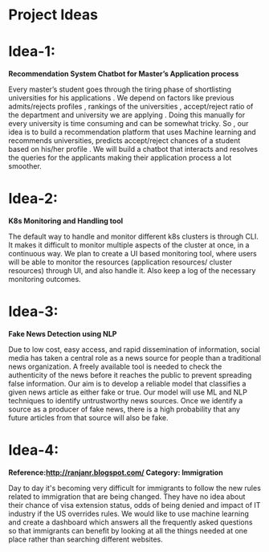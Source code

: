 # Project Ideas



# Idea-1:
**Recommendation System Chatbot for Master’s Application process**

Every master’s student goes through the tiring  phase of shortlisting universities for his applications . We depend on factors like previous admits/rejects profiles , rankings of the universities ,  accept/reject ratio of the department and university we are applying . Doing this manually for every university is time consuming and can be somewhat tricky. 
So , our idea is to build a recommendation platform that uses Machine learning and recommends universities, predicts accept/reject chances of a student based on his/her profile . We will build a chatbot that interacts and resolves the queries for the applicants making their application process a lot smoother.

# Idea-2:
**K8s Monitoring and Handling tool**

The default way to handle and monitor different k8s clusters is through CLI. It makes it difficult to monitor multiple aspects of the cluster at once, in a continuous way.
We plan to create a UI based monitoring tool, where users will be able to monitor the resources (application resources/ cluster resources) through UI, and also handle it. Also keep a log of the necessary monitoring outcomes.


# Idea-3:
**Fake News Detection using NLP**

Due to low cost, easy access, and rapid dissemination of information, social media has taken a central role as a news source for people than a traditional news organization. A freely available tool is needed to check the authenticity of the news before it reaches the public to prevent spreading false information. Our aim is to develop a reliable model that classifies a given news article as either fake or true. Our model will use ML and NLP techniques to identify untrustworthy news sources. Once we identify a source as a producer of fake news, there is a high probability that any future articles from that source will also be fake.

# Idea-4:
**Reference:http://ranjanr.blogspot.com/
Category: Immigration**

Day to day it's becoming very difficult for immigrants to follow the new rules related to immigration  that are being changed. They have no idea about their chance of visa extension status, odds of being denied and impact of IT industry if the US overrides rules. We would like to use machine learning and create a dashboard which answers all the frequently asked questions so that immigrants can benefit by looking at all the things needed at one place rather than searching different websites.

